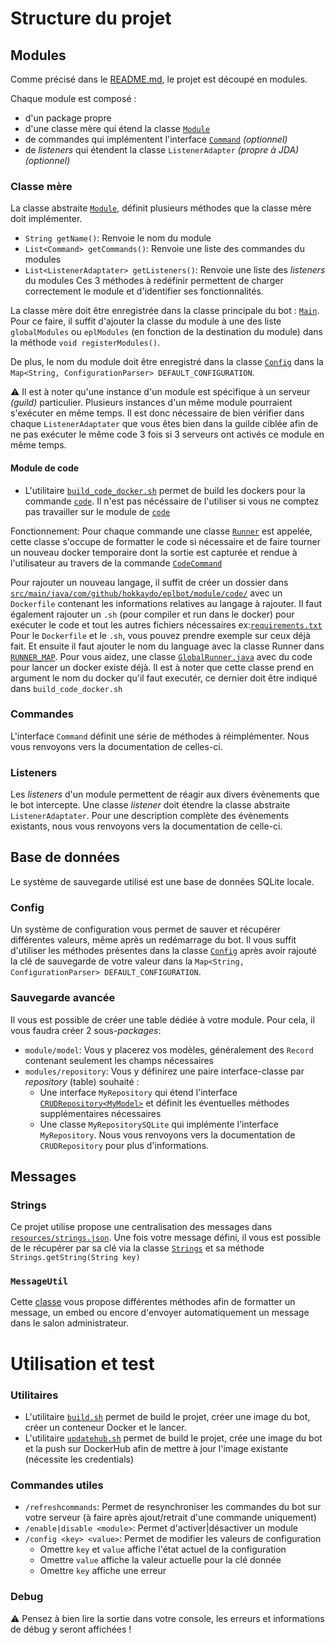 # Structure du projet
## Modules
Comme précisé dans le [README.md](README.md), le projet est découpé en modules.

Chaque module est composé :
- d'un package propre
- d'une classe mère qui étend la classe [`Module`](src/main/java/com/github/hokkaydo/eplbot/module/Module.java)
- de commandes qui implémentent l'interface [`Command`](src/main/java/com/github/hokkaydo/eplbot/command/Command.java) *(optionnel)*
- de *listeners* qui étendent la classe `ListenerAdapter` *(propre à JDA)* *(optionnel)*

### Classe mère
La classe abstraite [`Module`](src/main/java/com/github/hokkaydo/eplbot/module/Module.java), définit plusieurs méthodes que la classe mère doit implémenter.
- `String getName()`: Renvoie le nom du module
- `List<Command> getCommands()`: Renvoie une liste des commandes du modules
- `List<ListenerAdaptater> getListeners()`: Renvoie une liste des *listeners* du modules
Ces 3 méthodes à redéfinir permettent de charger correctement le module et d'identifier ses fonctionnalités.

La classe mère doit être enregistrée dans la classe principale du bot : [`Main`](src/main/java/com/github/hokkaydo/eplbot/Main.java). Pour ce faire, il suffit d'ajouter la 
classe du module à une des liste `globalModules` ou `eplModules` (en fonction de la destination du module) dans la méthode 
`void registerModules()`.

De plus, le nom du module doit être enregistré dans la classe [`Config`](src/main/java/com/github/hokkaydo/eplbot/configuration/Config.java) dans la `Map<String, ConfigurationParser> DEFAULT_CONFIGURATION`.

:warning: Il est à noter qu'une instance d'un module est spécifique à un serveur *(guild)* particulier. Plusieurs instances 
d'un même module pourraient s'exécuter en même temps. Il est donc nécessaire de bien vérifier dans chaque `ListenerAdaptater`
que vous êtes bien dans la guilde ciblée afin de ne pas exécuter le même code 3 fois si 3 serveurs ont activés ce module en même temps.

#### Module de code

- L'utilitaire [`build_code_docker.sh`](build_code_docker.sh) permet de build les dockers pour la commande [`code`](src/main/java/com/github/hokkaydo/eplbot/module/code/command/CodeCommand.java). Il n'est pas nécéssaire de l'utiliser si vous ne comptez pas travailler sur le module de [`code`](src/main/java/com/github/hokkaydo/eplbot/module/code/CodeModule.java)

Fonctionnement: 
Pour chaque commande une classe [`Runner`](src/main/java/com/github/hokkaydo/eplbot/module/code/Runner.java) est appelée, cette classe s'occupe de formatter le code si nécessaire
et de faire tourner un nouveau docker temporaire dont la sortie est capturée et rendue à l'utilisateur au travers de la commande [`CodeCommand`](src/main/java/com/github/hokkaydo/eplbot/module/code/command/CodeCommand.java)

Pour rajouter un nouveau langage, il suffit de créer un dossier dans [`src/main/java/com/github/hokkaydo/eplbot/module/code/`](src/main/java/com/github/hokkaydo/eplbot/module/code) avec un `Dockerfile`
contenant les informations relatives au langage à rajouter. Il faut également rajouter un `.sh` (pour compiler et run dans le docker) pour exécuter le code et tout les autres fichiers nécessaires ex:[`requirements.txt`](src/main/java/com/github/hokkaydo/eplbot/module/code/python/requirements.txt)
Pour le `Dockerfile` et le `.sh`, vous pouvez prendre exemple sur ceux déjà fait. Et ensuite il faut ajouter le nom du language avec la classe Runner dans [`RUNNER_MAP`](src/main/java/com/github/hokkaydo/eplbot/module/code/command/CodeCommand.java). Pour vous aidez, une classe [`GlobalRunner.java`](src/main/java/com/github/hokkaydo/eplbot/module/code/GlobalRunner.java) avec du code pour lancer un docker existe déjà.
Il est à noter que cette classe prend en argument le nom du docker qu'il faut executér, ce dernier doit être indiqué dans `build_code_docker.sh`

### Commandes
L'interface `Command` définit une série de méthodes à réimplémenter. Nous vous renvoyons vers la documentation de celles-ci.
### Listeners
Les *listeners* d'un module permettent de réagir aux divers évènements que le bot intercepte. Une classe *listener* doit
étendre la classe abstraite `ListenerAdaptater`. Pour une description complète des évènements existants, nous vous renvoyons 
vers la documentation de celle-ci.

## Base de données
Le système de sauvegarde utilisé est une base de données SQLite locale.
### Config
Un système de configuration vous permet de sauver et récupérer différentes valeurs, même après un redémarrage du bot.
Il vous suffit d'utiliser les méthodes présentes dans la classe [`Config`](src/main/java/com/github/hokkaydo/eplbot/configuration/Config.java) après avoir rajouté la clé de sauvegarde de votre valeur
dans la `Map<String, ConfigurationParser> DEFAULT_CONFIGURATION`.

### Sauvegarde avancée
Il vous est possible de créer une table dédiée à votre module. Pour cela, il vous faudra créer 2 sous-*packages*:
- `module/model`: Vous y placerez vos modèles, généralement des `Record` contenant seulement les champs nécessaires
- `modules/repository`: Vous y définirez une paire interface-classe par *repository* (table) souhaité :
  - Une interface `MyRepository` qui étend l'interface [`CRUDRepository<MyModel>`](src/main/java/com/github/hokkaydo/eplbot/database/CRUDRepository.java) et définit les éventuelles méthodes supplémentaires nécessaires
  - Une classe `MyRepositorySQLite` qui implémente l'interface `MyRepository`. Nous vous renvoyons vers la documentation de `CRUDRepository` pour plus d'informations.

## Messages
### Strings
Ce projet utilise propose une centralisation des messages dans [`resources/strings.json`](src/main/resources/strings.json). 
Une fois votre message défini, il vous est possible de le récupérer par sa clé via la classe [`Strings`](src/main/java/com/github/hokkaydo/eplbot/Strings.java) et sa méthode `Strings.getString(String key)`

### `MessageUtil`
Cette [classe](src/main/java/com/github/hokkaydo/eplbot/MessageUtil.java) vous propose différentes méthodes afin de formatter un message, un embed ou encore 
d'envoyer automatiquement un message dans le salon administrateur.

# Utilisation et test

### Utilitaires
- L'utilitaire [`build.sh`](build.sh) permet de build le projet, créer une image du bot, créer un conteneur Docker et le lancer.
- L'utilitaire [`updatehub.sh`](updatehub.sh) permet de build le projet, crée une image du bot et la push sur DockerHub afin de mettre à jour l'image existante (nécessite les credentials)

### Commandes utiles
- `/refreshcommands`: Permet de resynchroniser les commandes du bot sur votre serveur (à faire après ajout/retrait d'une commande uniquement)
- `/enable|disable <module>`: Permet d'activer|désactiver un module
- `/config <key> <value>`: Permet de modifier les valeurs de configuration
  - Omettre `key` et `value` affiche l'état actuel de la configuration
  - Omettre `value` affiche la valeur actuelle pour la clé donnée
  - Omettre `key` affiche une erreur

### Debug
:warning: Pensez à bien lire la sortie dans votre console, les erreurs et informations de débug y seront affichées !